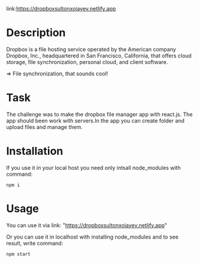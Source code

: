 link:https://dropboxsultonxojayev.netlify.app
# Description
Dropbox is a file hosting service operated by the American company Dropbox, Inc., headquartered in San Francisco, California, that offers cloud storage, file synchronization, personal cloud, and client software.

=> File synchronization, that sounds cool!
# Task
The challenge was to make the dropbox file manager app with react.js. The app should been work with servers.In the app you can create folder and upload files and manage them.

# Installation
If you use it in your local host you need only intsall node_modules with command:
```
npm i
```
# Usage 
You can use it via link: "https://dropboxsultonxojayev.netlify.app"

Or you can use it in localhost with installing node_modules and to see result, write command:
```
npm start
``` 